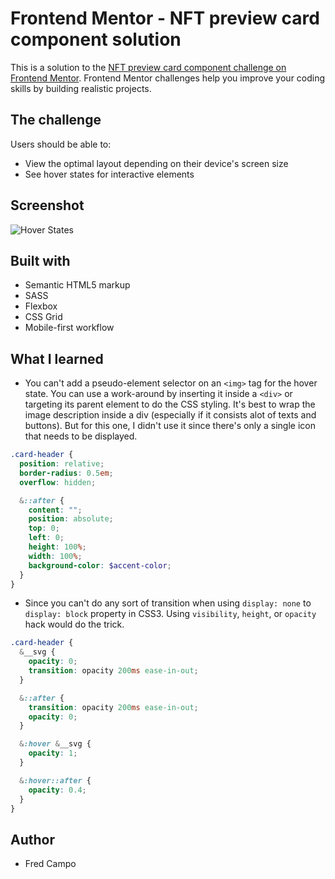 # Frontend Mentor - NFT preview card component solution

This is a solution to the [NFT preview card component challenge on Frontend Mentor](https://www.frontendmentor.io/challenges/nft-preview-card-component-SbdUL_w0U). Frontend Mentor challenges help you improve your coding skills by building realistic projects.

## The challenge

Users should be able to:

- View the optimal layout depending on their device's screen size
- See hover states for interactive elements

## Screenshot

![Hover States](/images/result.gif)

## Built with

- Semantic HTML5 markup
- SASS
- Flexbox
- CSS Grid
- Mobile-first workflow

## What I learned

- You can't add a pseudo-element selector on an `<img>` tag for the hover state. You can use a work-around by inserting it inside a `<div>` or targeting its parent element to do the CSS styling. It's best to wrap the image description inside a div (especially if it consists alot of texts and buttons). But for this one, I didn't use it since there's only a single icon that needs to be displayed.

```scss
.card-header {
  position: relative;
  border-radius: 0.5em;
  overflow: hidden;

  &::after {
    content: "";
    position: absolute;
    top: 0;
    left: 0;
    height: 100%;
    width: 100%;
    background-color: $accent-color;
  }
}
```

- Since you can't do any sort of transition when using `display: none` to `display: block` property in CSS3. Using `visibility`, `height`, or `opacity` hack would do the trick.

```scss
.card-header {
  &__svg {
    opacity: 0;
    transition: opacity 200ms ease-in-out;
  }

  &::after {
    transition: opacity 200ms ease-in-out;
    opacity: 0;
  }

  &:hover &__svg {
    opacity: 1;
  }

  &:hover::after {
    opacity: 0.4;
  }
}
```

## Author

- Fred Campo
